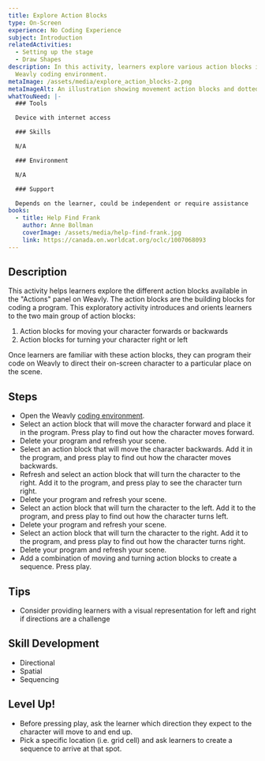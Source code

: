```yaml
---
title: Explore Action Blocks
type: On-Screen
experience: No Coding Experience
subject: Introduction
relatedActivities:
  - Setting up the stage
  - Draw Shapes
description: In this activity, learners explore various action blocks in the
  Weavly coding environment.
metaImage: /assets/media/explore_action_blocks-2.png
metaImageAlt: An illustration showing movement action blocks and dotted paths around them.
whatYouNeed: |-
  ### Tools

  Device with internet access

  ### Skills

  N/A

  ### Environment

  N/A

  ### Support

  Depends on the learner, could be independent or require assistance
books:
  - title: Help Find Frank
    author: Anne Bollman
    coverImage: /assets/media/help-find-frank.jpg
    link: https://canada.on.worldcat.org/oclc/1007068093
---
```

## Description

This activity helps learners explore the different action blocks available in the "Actions" panel on Weavly. The action blocks are the building blocks for coding a program. This exploratory activity introduces and orients learners to the two main group of action blocks:

1. Action blocks for moving your character forwards or backwards
2. Action blocks for turning your character right or left 

Once learners are familiar with these action blocks, they can program their code on Weavly to direct their on-screen character to a particular place on the scene.

## Steps

* Open the Weavly [coding environment](https://create.weavly.org/?v=1.4&t=default&w=Sketchpad&p=&c=abb&d=&s=abb).
* Select an action block that will move the character forward and place it in the program. Press play to find out how the character moves forward.
* Delete your program and refresh your scene. 
* Select an action block that will move the character backwards. Add it in the program, and press play to find out how the character moves backwards.
* Refresh and select an action block that will turn the character to the right. Add it to the program, and press play to see the character turn right.
* Delete your program and refresh your scene. 
* Select an action block that will turn the character to the left. Add it to the program, and press play to find out how the character turns left.
* Delete your program and refresh your scene. 
* Select an action block that will turn the character to the right. Add it to the program, and press play to find out how the character turns right.
* Delete your program and refresh your scene. 
* Add a combination of moving and turning action blocks to create a sequence. Press play.

## Tips

* Consider providing learners with a visual representation for left and right if directions are a challenge

## Skill Development

* Directional
* Spatial
* Sequencing

## Level Up!

* Before pressing play, ask the learner which direction they expect to the character will move to and end up.
* Pick a specific location (i.e. grid cell) and ask learners to create a sequence to arrive at that spot.